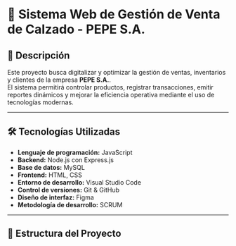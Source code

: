 # 🚀 Sistema Web de Gestión de Venta de Calzado - PEPE S.A.  

## 📌 Descripción  
Este proyecto busca digitalizar y optimizar la gestión de ventas, inventarios y clientes de la empresa **PEPE S.A.**.  
El sistema permitirá controlar productos, registrar transacciones, emitir reportes dinámicos y mejorar la eficiencia operativa mediante el uso de tecnologías modernas.  

---

## 🛠️ Tecnologías Utilizadas  
- **Lenguaje de programación:** JavaScript  
- **Backend:** Node.js con Express.js  
- **Base de datos:** MySQL  
- **Frontend:** HTML, CSS  
- **Entorno de desarrollo:** Visual Studio Code  
- **Control de versiones:** Git & GitHub  
- **Diseño de interfaz:** Figma  
- **Metodología de desarrollo:** SCRUM  

---

## 📂 Estructura del Proyecto  
